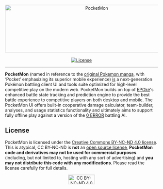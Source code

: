 <p align="center">
  <img alt="PocketMon" width="588" height="157" src="https://pkmn.cc/PocketMon.png" />
  <br />
  <br />
  <a href="https://creativecommons.org/licenses/by-nc-nd/4.0/legalcode">
    <img alt="License" src="https://img.shields.io/badge/License-CC%20BY--NC--ND-red.svg" />
  </a>
</p>
<hr />

**PocketMon** (named in reference to the [original Pokemon
manga](https://en.wikipedia.org/wiki/Pocket_Monsters_(manga)), with ‘Pocket’ emphasizing its
superior mobile experience) [is](https://pkmn.cc/vaporware.png) a next-generation Pokémon battling
client UI and tools suite optimized for high-level competitive play on the modern web. PocketMon
builds on top of [EPOké](https://github.com/pkmn/EPOke)'s enhanced battle state tracking and
prediction engine to provide the best battle experience to competitive players on both desktop and
mobile. The PocketMon UI offers built-in cooperative damage calculator, team-builder, analyses, and
usage statistics functionality and ultimately aims to support fully offline play against a version
of the [0 ERROR](https://github.com/pkmn/0-ERROR) battling AI.

## License

PocketMon is licensed under the [Creative Commons BY-NC-ND 4.0
license](https://creativecommons.org/licenses/by-nc-nd/4.0/legalcode). This is atypical, CC BY-NC-ND
is **not** an [open source license](https://opensource.org/licenses), **PocketMon code and
derivatives may not be used for commercial purposes** (including, but not limited to, hosting with
any sort of advertising) and **you may not distribute this code with any modifications**. Please
read the license carefully for full details.

<p align="center">
  <a href="https://creativecommons.org/licenses/by-nc-nd/4.0/legalcode">
    <img alt="CC BY-NC-ND 4.0" width="88" height="31" src="https://licensebuttons.net/l/by-nc-nd/4.0/88x31.png" />
  </a>
</p>
